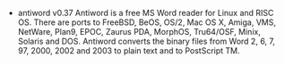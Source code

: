 - antiword v0.37
Antiword is a free MS Word reader for Linux and RISC OS. There are ports to FreeBSD, BeOS, OS/2, Mac OS X, Amiga, VMS, NetWare, Plan9, EPOC, Zaurus PDA, MorphOS, Tru64/OSF, Minix, Solaris and DOS. Antiword converts the binary files from Word 2, 6, 7, 97, 2000, 2002 and 2003 to plain text and to PostScript TM.